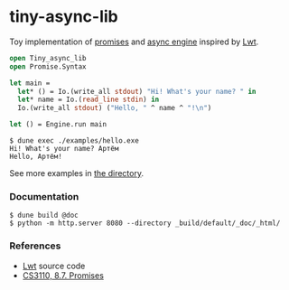 # tiny-async-lib

Toy implementation of [promises] and [async engine] inspired by [Lwt].  

```ocaml
open Tiny_async_lib
open Promise.Syntax

let main =
  let* () = Io.(write_all stdout) "Hi! What's your name? " in
  let* name = Io.(read_line stdin) in
  Io.(write_all stdout) ("Hello, " ^ name ^ "!\n")

let () = Engine.run main
````

```console
$ dune exec ./examples/hello.exe
Hi! What's your name? Артём      
Hello, Артём!
```

See more examples in [the directory](./examples/). 

### Documentation 

```console
$ dune build @doc 
$ python -m http.server 8080 --directory _build/default/_doc/_html/
```

### References

- [Lwt] source code
- [CS3110, 8.7. Promises](https://cs3110.github.io/textbook/chapters/ds/promises.html)

[promises]: https://en.wikipedia.org/wiki/Futures_and_promises
[async engine]: https://en.wikipedia.org/wiki/Asynchronous_I/O
[Lwt]: https://github.com/ocsigen/lwt